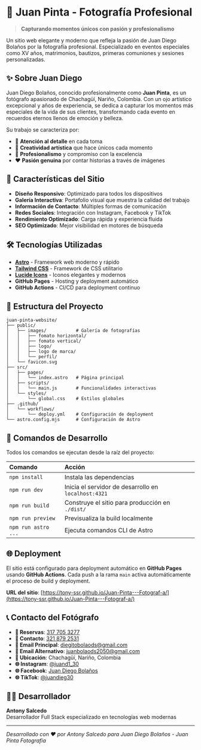 # 📸 Juan Pinta - Fotografía Profesional

> **Capturando momentos únicos con pasión y profesionalismo**

Un sitio web elegante y moderno que refleja la pasión de Juan Diego Bolaños por la fotografía profesional. Especializado en eventos especiales como XV años, matrimonios, bautizos, primeras comuniones y sesiones personalizadas.

## ✨ Sobre Juan Diego

Juan Diego Bolaños, conocido profesionalmente como **Juan Pinta**, es un fotógrafo apasionado de Chachagüí, Nariño, Colombia. Con un ojo artístico excepcional y años de experiencia, se dedica a capturar los momentos más especiales de la vida de sus clientes, transformando cada evento en recuerdos eternos llenos de emoción y belleza.

Su trabajo se caracteriza por:
- 🎯 **Atención al detalle** en cada toma
- 💫 **Creatividad artística** que hace únicos cada momento
- 🤝 **Profesionalismo** y compromiso con la excelencia
- ❤️ **Pasión genuina** por contar historias a través de imágenes

## 🚀 Características del Sitio

- **Diseño Responsivo**: Optimizado para todos los dispositivos
- **Galería Interactiva**: Portafolio visual que muestra la calidad del trabajo
- **Información de Contacto**: Múltiples formas de comunicación
- **Redes Sociales**: Integración con Instagram, Facebook y TikTok
- **Rendimiento Optimizado**: Carga rápida y experiencia fluida
- **SEO Optimizado**: Mejor visibilidad en motores de búsqueda

## 🛠️ Tecnologías Utilizadas

- **[Astro](https://astro.build/)** - Framework web moderno y rápido
- **[Tailwind CSS](https://tailwindcss.com/)** - Framework de CSS utilitario
- **[Lucide Icons](https://lucide.dev/)** - Iconos elegantes y modernos
- **GitHub Pages** - Hosting y deployment automático
- **GitHub Actions** - CI/CD para deployment continuo

## 📁 Estructura del Proyecto

```text
juan-pinta-website/
├── public/
│   ├── images/           # Galería de fotografías
│   │   ├── fomato horizontal/
│   │   ├── fomato vertical/
│   │   ├── logo/
│   │   ├── logo de marca/
│   │   └── perfil/
│   └── favicon.svg
├── src/
│   ├── pages/
│   │   └── index.astro   # Página principal
│   ├── scripts/
│   │   └── main.js       # Funcionalidades interactivas
│   └── styles/
│       └── global.css    # Estilos globales
├── .github/
│   └── workflows/
│       └── deploy.yml    # Configuración de deployment
└── astro.config.mjs      # Configuración de Astro
```

## 🧞 Comandos de Desarrollo

Todos los comandos se ejecutan desde la raíz del proyecto:

| Comando                   | Acción                                           |
| :------------------------ | :----------------------------------------------- |
| `npm install`             | Instala las dependencias                         |
| `npm run dev`             | Inicia el servidor de desarrollo en `localhost:4321` |
| `npm run build`           | Construye el sitio para producción en `./dist/` |
| `npm run preview`         | Previsualiza la build localmente                 |
| `npm run astro ...`       | Ejecuta comandos CLI de Astro                    |

## 🌐 Deployment

El sitio está configurado para deployment automático en **GitHub Pages** usando **GitHub Actions**. Cada push a la rama `main` activa automáticamente el proceso de build y deployment.

**URL del sitio**: [https://tony-ssr.github.io/Juan-Pinta---Fotograf-a/](https://tony-ssr.github.io/Juan-Pinta---Fotograf-a/)

## 📞 Contacto del Fotógrafo

- **📱 Reservas**: [317 705 3277](tel:+573177053277)
- **📱 Contacto**: [321 879 2531](tel:+573218792531)
- **📧 Email Principal**: [diegitobolaods@gmail.com](mailto:diegitobolaods@gmail.com)
- **📧 Email Alternativo**: [juanbolaods2050@gmail.com](mailto:juanbolaods2050@gmail.com)
- **📍 Ubicación**: Chachagüí, Nariño, Colombia
- **🌐 Instagram**: [@juand1_30](https://www.instagram.com/juand1_30/)
- **🌐 Facebook**: [Juan Diego Bolaños](https://www.facebook.com/juandiego.bolanos.37017)
- **🌐 TikTok**: [@juandieg30](https://www.tiktok.com/@juandieg30)

## 👨‍💻 Desarrollador

**Antony Salcedo**  
Desarrollador Full Stack especializado en tecnologías web modernas

---

*Desarrollado con ❤️ por Antony Salcedo para Juan Diego Bolaños - Juan Pinta Fotografía*
